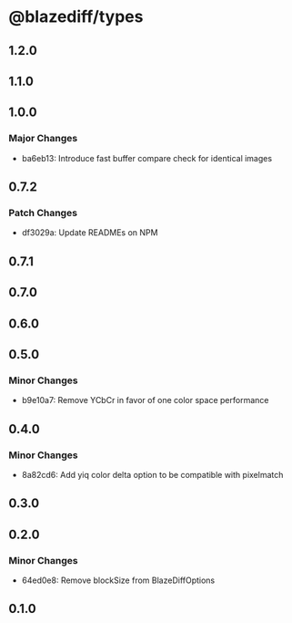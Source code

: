 # @blazediff/types

## 1.2.0

## 1.1.0

## 1.0.0

### Major Changes

- ba6eb13: Introduce fast buffer compare check for identical images

## 0.7.2

### Patch Changes

- df3029a: Update READMEs on NPM

## 0.7.1

## 0.7.0

## 0.6.0

## 0.5.0

### Minor Changes

- b9e10a7: Remove YCbCr in favor of one color space performance

## 0.4.0

### Minor Changes

- 8a82cd6: Add yiq color delta option to be compatible with pixelmatch

## 0.3.0

## 0.2.0

### Minor Changes

- 64ed0e8: Remove blockSize from BlazeDiffOptions

## 0.1.0
